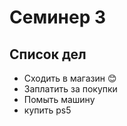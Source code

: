# Семинер 3

## Список дел

* Сходить в магазин :blush:
* Заплатить за покупки
* Помыть машину
* купить ps5